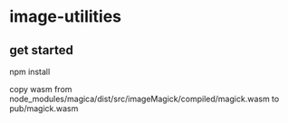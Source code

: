 # image-utilities

## get started

npm install

copy wasm from node_modules/magica/dist/src/imageMagick/compiled/magick.wasm to pub/magick.wasm 
